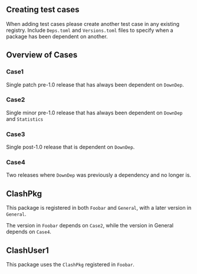 ## Creating test cases
When adding test cases please create another test case in any existing registry.
Include `Deps.toml` and `Versions.toml` files to specify when a package has been dependent
on another.


## Overview of Cases

### Case1
Single patch pre-1.0 release that has always been dependent on `DownDep`.

### Case2
Single minor pre-1.0 release that has always been dependent on `DownDep` and  `Statistics`

### Case3
Single post-1.0 release that is dependent on `DownDep`.

### Case4
Two releases where `DownDep` was previously a dependency and no longer is.

## ClashPkg

This package is registered in both `Foobar` and `General`, with a later version in `General`.

The version in `Foobar` depends on `Case2`, while the version in General depends on `Case4`.

## ClashUser1

This package uses the `ClashPkg` registered in `Foobar`.
